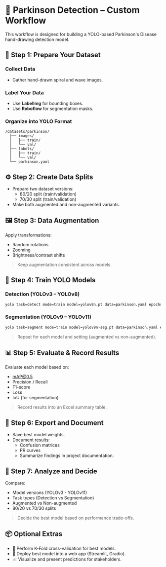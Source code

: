 # 🧠 Parkinson Detection – Custom Workflow

This workflow is designed for building a YOLO-based Parkinson's Disease hand-drawing detection model.

## 🔰 Step 1: Prepare Your Dataset

### Collect Data
- Gather hand-drawn spiral and wave images.

### Label Your Data
- Use **LabelImg** for bounding boxes.
- Use **Roboflow** for segmentation masks.

### Organize into YOLO Format
```
/datasets/parkinson/
  ├── images/
  │   ├── train/
  │   └── val/
  ├── labels/
  │   ├── train/
  │   └── val/
  └── parkinson.yaml
```

## ⚙️ Step 2: Create Data Splits
- Prepare two dataset versions:
  - 80/20 split (train/validation)
  - 70/30 split (train/validation)
- Make both augmented and non-augmented variants.

## 🖼️ Step 3: Data Augmentation
Apply transformations:
- Random rotations
- Zooming
- Brightness/contrast shifts

> Keep augmentation consistent across models.

## 🧪 Step 4: Train YOLO Models

### Detection (YOLOv3 – YOLOv8)
```bash
yolo task=detect mode=train model=yolov8n.pt data=parkinson.yaml epochs=50 imgsz=640
```

### Segmentation (YOLOv9 – YOLOv11)
```bash
yolo task=segment mode=train model=yolov9n-seg.pt data=parkinson.yaml epochs=50 imgsz=640
```

> Repeat for each model and setting (augmented vs non-augmented).

## 📊 Step 5: Evaluate & Record Results
Evaluate each model based on:
- mAP@0.5
- Precision / Recall
- F1-score
- Loss
- IoU (for segmentation)

> Record results into an Excel summary table.

## 📁 Step 6: Export and Document
- Save best model weights.
- Document results:
  - Confusion matrices
  - PR curves
  - Summarize findings in project documentation.

## 🔎 Step 7: Analyze and Decide
Compare:
- Model versions (YOLOv3 - YOLOv11)
- Task types (Detection vs Segmentation)
- Augmented vs Non-augmented
- 80/20 vs 70/30 splits

> Decide the best model based on performance trade-offs.

## 📦 Optional Extras
- 🧪 Perform K-Fold cross-validation for best models.
- 🚀 Deploy best model into a web app (Streamlit, Gradio).
- 📈 Visualize and present predictions for stakeholders.
